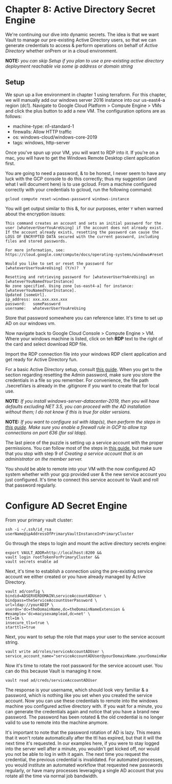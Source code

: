 # Chapter 8: Active Directory Secret Engine
We're continuing our dive into dynamic secrets. The idea is that we want Vault to manage our pre-existing Active Directory users, so that we can generate credentials to access & perform operations on behalf of _Active Directory_ whether onPrem or in a cloud environment.

**NOTE:** _you can skip Setup if you plan to use a pre-existing active directory deployment reachable via some ip address or domain string_

## Setup
We spun up a live environment in chapter 1 using terraform. For this chapter, we will manually add our windows server 2016 instance into our us-east4-a region (dc1). Navigate to Google Cloud Platform > Compute Engine > VMs and click the plus button to add a new VM. The configuration options are as follows:

- machine-type: n1-standard-1
- firewalls: Allow HTTP traffic
- os: windows-cloud/windows-core-2019
- tags: windows, http-server

Once you've spun up your VM, you will want to RDP into it. If you're on a mac, you will have to get the Windows Remote Desktop client application first.

You are going to need a password, & to be honest, I never seem to have any luck with the GCP console to do this correctly; thus my suggestion (and what I will document here) is to use gcloud. From a machine configured correctly with your credentials to gcloud, run the following command:
```
gcloud compute reset-windows-password windows-instance
```  

You will get output similar to this &, for our purposes, enter `Y` when warned about the encryption issues:
```
This command creates an account and sets an initial password for the
user [whateverUserYouAreUsing] if the account does not already exist.
If the account already exists, resetting the password can cause the
LOSS OF ENCRYPTED DATA secured with the current password, including
files and stored passwords.

For more information, see:
https://cloud.google.com/compute/docs/operating-systems/windows#reset

Would you like to set or reset the password for [whateverUserYouAreUsing] (Y/n)?  Y

Resetting and retrieving password for [whateverUserYoAreUsing] on [whateverYouNamedYourInstance]
No zone specified. Using zone [us-east4-a] for instance: [whateverYouNamedYourInstance].
Updated [someUrl].
ip_address: xxx.xxx.xxx.xxx
password:   somePassword
username:   whateverUserYouAreUsing
```
Store that password somewhere you can reference later. It's time to set up AD on our windows vm.

Now navigate back to Google Cloud Console > Compute Engine > VM. Where your windows machine is listed, click on teh **RDP** text to the right of the card and select download RDP file.

Import the RDP connection file into your windows RDP client application and get ready for Active Directory fun.

For a basic Active Directory setup, consult [this guide](https://www.infiflex.com/how-to-setup-active-directory-in-windows-server). When you get to the section regarding resetting the Admin password, make sure you store the credentials in a file so you remember. For convenience, the file path ./secretVars is already in the .gitignore if you want to create that for local use.

**NOTE:** _If you install windows-server-datacenter-2019, then you will have defaults excluding NET 3.5, you can proceed with the AD installation without them; I do not know if this is true for older versions._

**NOTE:** _If you want to configure ssl with ldap(s), then perform the steps in [this guide](https://docs.microsoft.com/en-us/windows-server/networking/core-network-guide/cncg/server-certs/install-the-certification-authority). Make sure you enable a firewall rule in GCP to allow tcp connections on port 636 (for ssl ldap)._

The last piece of the puzzle is setting up a service account with the proper permissions. You can follow most of the steps in [this guide](https://support.passwordboss.com/hc/en-us/articles/360016243831-Creating-a-service-account-to-run-the-Active-Directory-Connector), but make sure that you stop with step 9 of _Creating a service account that is an administrator on the member server._

You should be able to remote into your VM with the now configured AD system whether with your gcp provided user & the new service account you just configured. It's time to connect this service account to Vault and roll that password regularly.

# Configure AD Secret Engine
From your primary vault cluster:
```
ssh -i ~/.ssh/id_rsa userName@ipAddressOfPrimaryVaultInstanceInPrimaryCluster
```

Go through the steps to login and mount the active directory secrets engine:
```
export VAULT_ADDR=http://localhost:8200 &&
vault login rootTokenForPrimaryCluster &&
vault secrets enable ad
```

Next, it's time to establish a connection using the pre-existing service account we either created or you have already managed by Active Directory.
```
vault ad/config \
bindid=ADSERVERDOMAIN\serviceAccountADUser \
bindpass=theServiceAccountUserPassword \
url=ldap://yourADIP \
userdn='dc=theDomainName,dc=theDomainNameExtension & #example='dc=macysexamplead,dc=net' \
ttl=1m \
insecure_tls=true \
starttls=true
```

Next, you want to setup the role that maps your user to the service account string.
```
vault write ad/roles/serviceAccountADUser \
service_account_name="serviceAccountADUser@yourDomainName.yourDomainNameExtension"
```

Now it's time to rotate the root password for the service account user. You can do this because Vault is managing it now.
```
vault read ad/creds/serviceAccountADUser
```

The response is your username, which should look very familiar & a password, which is nothing like you set when you created the service account. Now you can use these credentials to remote into the windows machine you configured active directory with. If you wait for a minute, you can generate the credentials again and notice that you have a brand new password. The password has been rotated & the old credential is no longer valid to use to remote into the machine anymore.

It's important to note that the password rotation of AD is lazy. This means that it won't rotate automatically after the ttl has expired, but that it will the next time it's requested. In our examples here, if you were to stay logged into the server well after a minute, you wouldn't get kicked off, nor would you not be able to log in with it again. The next time you request the credential, the previous credential is invalidated. For automated processes, you would institute an automated workflow that requested new passwords regularly, or have many processes leveraging a single AD account that you rotate all the time via normal job bandwidth.  

